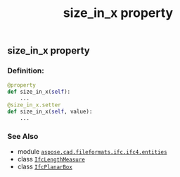 ﻿---
title: size_in_x property
second_title: Aspose.CAD for Python via .NET API References
description: 
type: docs
weight: 70
url: /python-net/aspose.cad.fileformats.ifc.ifc4.entities/ifcplanarbox/size_in_x/
is_root: false
---

## size_in_x property

### Definition:
```python
@property
def size_in_x(self):
    ...
@size_in_x.setter
def size_in_x(self, value):
    ...
```

### See Also
* module [`aspose.cad.fileformats.ifc.ifc4.entities`](../../)
* class [`IfcLengthMeasure`](/cad/python-net/aspose.cad.fileformats.ifc.ifc4.types/ifclengthmeasure)
* class [`IfcPlanarBox`](/cad/python-net/aspose.cad.fileformats.ifc.ifc4.entities/ifcplanarbox)
